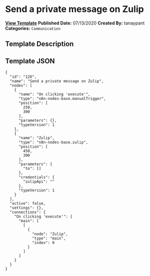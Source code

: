 # Send a private message on Zulip

**[View Template](https://n8n.io/workflows/498-/)**  **Published Date:** 07/13/2020  **Created By:** tanaypant  **Categories:** `Communication`  

## Template Description



## Template JSON

```
{
  "id": "126",
  "name": "Send a private message on Zulip",
  "nodes": [
    {
      "name": "On clicking 'execute'",
      "type": "n8n-nodes-base.manualTrigger",
      "position": [
        250,
        300
      ],
      "parameters": {},
      "typeVersion": 1
    },
    {
      "name": "Zulip",
      "type": "n8n-nodes-base.zulip",
      "position": [
        450,
        300
      ],
      "parameters": {
        "to": []
      },
      "credentials": {
        "zulipApi": ""
      },
      "typeVersion": 1
    }
  ],
  "active": false,
  "settings": {},
  "connections": {
    "On clicking 'execute'": {
      "main": [
        [
          {
            "node": "Zulip",
            "type": "main",
            "index": 0
          }
        ]
      ]
    }
  }
}
```

